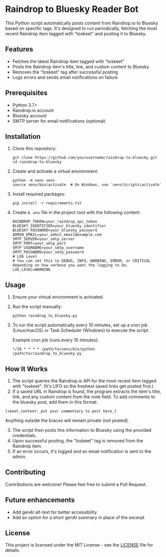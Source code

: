 # Raindrop to Bluesky Reader Bot

This Python script automatically posts content from Raindrop.io to Bluesky based on specific tags. It's designed to run periodically, fetching the most recent Raindrop item tagged with "toskeet" and posting it to Bluesky.

## Features

- Fetches the latest Raindrop item tagged with "toskeet"
- Posts the Raindrop item's title, link, and custom content to Bluesky
- Removes the "toskeet" tag after successful posting
- Logs errors and sends email notifications on failure

## Prerequisites

- Python 3.7+
- Raindrop.io account
- Bluesky account
- SMTP server for email notifications (optional)

## Installation

1. Clone this repository:
   ```
   git clone https://github.com/yourusername/raindrop-to-bluesky.git
   cd raindrop-to-bluesky
   ```

2. Create and activate a virtual environment:
   ```
   python -m venv venv
   source venv/bin/activate  # On Windows, use `venv\Scripts\activate`
   ```

3. Install required packages:
   ```
   pip install -r requirements.txt
   ```

4. Create a `.env` file in the project root with the following content:
   ```
   RAINDROP_TOKEN=your_raindrop_api_token
   BLUESKY_IDENTIFIER=your_bluesky_identifier
   BLUESKY_PASSWORD=your_bluesky_password
   ADMIN_EMAIL=your_admin_email@example.com
   SMTP_SERVER=your_smtp_server
   SMTP_PORT=your_smtp_port
   SMTP_USERNAME=your_smtp_username
   SMTP_PASSWORD=your_smtp_password
   # LOG Level
   # You can set this to DEBUG, INFO, WARNING, ERROR, or CRITICAL depending on how verbose you want the logging to be.
   LOG_LEVEL=WARNING
   ```

## Usage

1. Ensure your virtual environment is activated.

2. Run the script manually:
   ```
   python raindrop_to_bluesky.py
   ```

3. To run the script automatically every 10 minutes, set up a cron job (Linux/macOS) or Task Scheduler (Windows) to execute the script.

   Example cron job (runs every 10 minutes):
   ```
   */10 * * * * /path/to/venv/bin/python /path/to/raindrop_to_bluesky.py
   ```

## How It Works

1. The script queries the Raindrop.io API for the most recent item tagged with "toskeet". (It's LIFO so the freshest saved links get posted first.)
2. If a saved URL in Raindrop is found, the program extracts the item's title, link, and any custom content from the note field. To add comments to the bluesky post, add them in this format:
```
[skeet_content:_put your commentary to post here_]
```
Anything outside the braces will remain private (not posted).

3. The script then posts this information to Bluesky using the provided credentials.
4. Upon successful posting, the "toskeet" tag is removed from the Raindrop item.
5. If an error occurs, it's logged and an email notification is sent to the admin.

## Contributing

Contributions are welcome! Please feel free to submit a Pull Request.

## Future enhancements
- Add genAI alt-text for better accessibility
- Add an option for a short genAI summary in place of the excerpt

## License

This project is licensed under the MIT License - see the [LICENSE](LICENSE) file for details.
```
